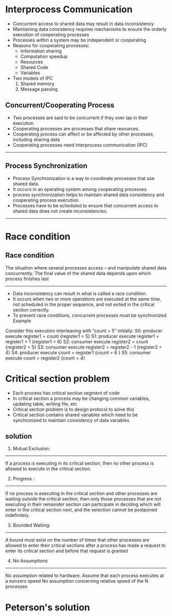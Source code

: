 # Interprocess Communication
- Concurrent access to shared data may result in data inconsistency
- Maintaining data consistency requires mechanisms to ensure the orderly execution of cooperating processes
- Processes within a system may be independent or cooperating
- Reasons for cooperating processes:
    - Information sharing
    - Computation speedup
    - Resources
    - Shared Code
    - Variables
- Two models of IPC
    1. Shared memory
    2. Message passing

Concurrent/Cooperating Process
---
- Two processes are said to be concurrent if they over lap in their execution
- Cooperating processes are processes that share resources.
- Cooperating process can affect or be affected by other processes, including sharing data
- Cooperating processes need interprocess communication (IPC)
---
Process Synchronization
---
- Process Synchronization is a way to coordinate processes that use shared data.
- It occurs in an operating system among cooperating processes.
- process synchronization helps to maintain shared data consistency and cooperating process execution.
- Processes have to be scheduled to ensure that concurrent access to shared data does not create inconsistencies.
---

# Race condition
Race condition
---
The situation where several processes access – and manipulate shared data concurrently.
The final value of the shared data depends upon which process finishes last

---
- Data inconsistency can result in what is called a race condition.
- It occurs when two or more operations are executed at the same time, not scheduled in the proper sequence, and not exited in the critical section correctly.
- To prevent race conditions, concurrent processes must be synchronized
Example

Consider this execution interleaving with “count = 5” initially:
	S0: producer execute register1 = count   {register1 = 5}
S1: producer execute register1 = register1 + 1   {register1 = 6}
S2: consumer execute register2 = count   {register2 = 5}
S3: consumer execute register2 = register2 - 1   {register2 = 4}
S4: producer execute count = register1   {count = 6 }
S5: consumer execute count = register2   {count = 4}

# Critical section problem
- Each process has critical section segment of code
- In critical section a process may be changing common variables, updating table, writing file, etc
- Critical section problem is to design protocol to solve this
- Critical section contains shared variables which need to be synchronized to maintain consistency of data variables
## solution

1. Mutual Exclusion:
----
If a process is executing in its critical section, then no other process is allowed to execute in the critical section.

2. Progress :
----
If no process is executing in the critical section and other processes are waiting outside the critical section,
then only those processes that are not executing in their remainder section can participate in deciding
which will enter in the critical section next, and the selection cannot be postponed indefinitely.

3. Bounded Waiting:
---
A bound must exist on the number of times that other processes are allowed to enter their critical sections
after a process has made a request to enter its critical section and before that request is granted

4. No Assumptions
---
No assumption related to hardware. Assume that each process executes at a nonzero speed
No assumption concerning relative speed of the N processes

# Peterson's solution


